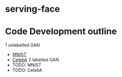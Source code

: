 # serving-face

# Code Development outline

1 unlabelled GAN
  - [MNIST](mnist.ipynb)
  - [CelebA](Relativistic-GAN-Celeba.ipynb)
2 labelled GAN
  - TODO: MNIST
  - TODO: CelebA


